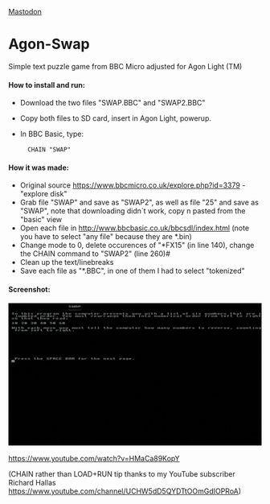 <a rel="me" href="https://oldbytes.space/@LuzrBum">Mastodon</a>
# Agon-Swap
Simple text puzzle game from BBC Micro adjusted for Agon Light (TM)


#### How to install and run:  
* Download the two files "SWAP.BBC" and "SWAP2.BBC" 
* Copy both files to SD card, insert in Agon Light, powerup.  
* In BBC Basic, type:

        CHAIN "SWAP"

#### How it was made:  
* Original source https://www.bbcmicro.co.uk/explore.php?id=3379 - "explore disk"
* Grab file "SWAP" and save as "SWAP2", as well as  file "25" and save as "SWAP", note that downloading didn´t work, copy n pasted from the "basic" view 
* Open each file in http://www.bbcbasic.co.uk/bbcsdl/index.html (note you have to select "any file" because they are *.bin)
* Change mode to 0, delete  occurences of "*FX15" (in line 140), change the CHAIN command to "SWAP2" (line 260)#
* Clean up the text/linebreaks
* Save each file as "*.BBC", in one of them I had to select "tokenized"

#### Screenshot:
 ![screenshot](Screenshot.png)

https://www.youtube.com/watch?v=HMaCa89KopY

(CHAIN rather than LOAD+RUN tip thanks to my YouTube subscriber Richard Hallas https://www.youtube.com/channel/UCHW5dD5QYDTtOOmGdIOPRoA)
